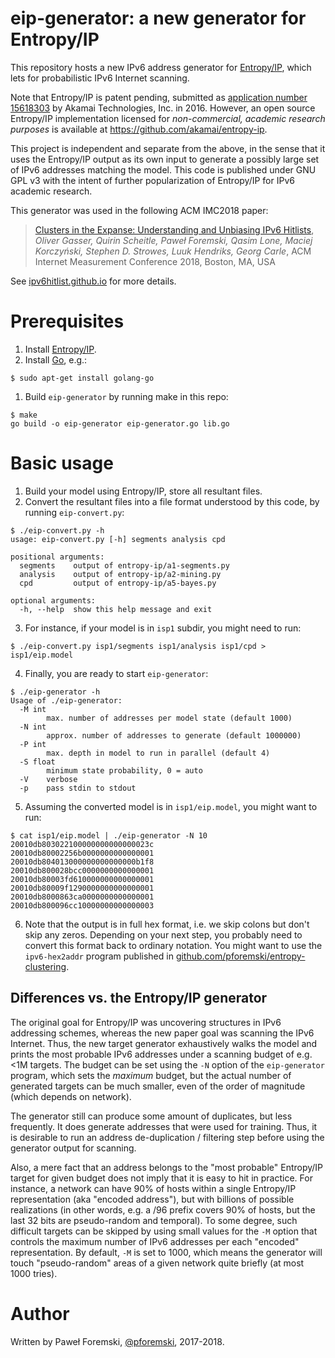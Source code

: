 # eip-generator: a new generator for Entropy/IP

This repository hosts a new IPv6 address generator for [Entropy/IP](http://entropy-ip.com/), which lets for probabilistic IPv6 Internet scanning.

Note that Entropy/IP is patent pending, submitted as [application number 15618303](https://patents.google.com/patent/US20170359227A1/en) by Akamai Technologies, Inc. in 2016. However, an open source Entropy/IP implementation licensed for *non-commercial, academic research purposes* is available at https://github.com/akamai/entropy-ip.

This project is independent and separate from the above, in the sense that it uses the Entropy/IP output as its own input to generate a possibly large set of IPv6 addresses matching the model. This code is published under GNU GPL v3 with the intent of further popularization of Entropy/IP for IPv6 academic research.

This generator was used in the following ACM IMC2018 paper:

> [Clusters in the Expanse: Understanding and Unbiasing IPv6 Hitlists](https://ipv6hitlist.github.io/), *Oliver Gasser, Quirin Scheitle, Paweł Foremski, Qasim Lone, Maciej Korczyński, Stephen D. Strowes, Luuk Hendriks, Georg Carle*, ACM Internet Measurement Conference 2018, Boston, MA, USA

See [ipv6hitlist.github.io](https://ipv6hitlist.github.io/) for more details.

# Prerequisites

1. Install [Entropy/IP](https://github.com/akamai/entropy-ip).
1. Install [Go](https://www.golang.org/), e.g.:
```
$ sudo apt-get install golang-go
```
1. Build `eip-generator` by running make in this repo:
```
$ make
go build -o eip-generator eip-generator.go lib.go
```

# Basic usage

1. Build your model using Entropy/IP, store all resultant files.
2. Convert the resultant files into a file format understood by this code, by running `eip-convert.py`:
```
$ ./eip-convert.py -h
usage: eip-convert.py [-h] segments analysis cpd

positional arguments:
  segments    output of entropy-ip/a1-segments.py
  analysis    output of entropy-ip/a2-mining.py
  cpd         output of entropy-ip/a5-bayes.py

optional arguments:
  -h, --help  show this help message and exit
```
3. For instance, if your model is in `isp1` subdir, you might need to run:
```
$ ./eip-convert.py isp1/segments isp1/analysis isp1/cpd > isp1/eip.model
```
4. Finally, you are ready to start `eip-generator`:
```
$ ./eip-generator -h
Usage of ./eip-generator:
  -M int
    	max. number of addresses per model state (default 1000)
  -N int
    	approx. number of addresses to generate (default 1000000)
  -P int
    	max. depth in model to run in parallel (default 4)
  -S float
    	minimum state probability, 0 = auto
  -V	verbose
  -p	pass stdin to stdout
```
5. Assuming the converted model is in `isp1/eip.model`, you might want to run:
```
$ cat isp1/eip.model | ./eip-generator -N 10
20010db803022100000000000000023c
20010db80002256b0000000000000001
20010db804013000000000000000b1f8
20010db800028bcc0000000000000001
20010db80003fd610000000000000001
20010db80009f1290000000000000001
20010db8000863ca0000000000000001
20010db800096cc10000000000000003
```
6. Note that the output is in full hex format, i.e. we skip colons but don't skip any zeros. Depending on your next step, you probably need to convert this format back to ordinary notation. You might want to use the `ipv6-hex2addr` program published in [github.com/pforemski/entropy-clustering](https://github.com/pforemski/entropy-clustering).

## Differences vs. the Entropy/IP generator

The original goal for Entropy/IP was uncovering structures in IPv6 addressing schemes, whereas the new paper goal was scanning the IPv6 Internet. Thus, the new target generator exhaustively walks the model and prints the most probable IPv6 addresses under a scanning budget of e.g. <1M targets. The budget can be set using the `-N` option of the `eip-generator` program, which sets the *maximum* budget, but the actual number of generated targets can be much smaller, even of the order of magnitude (which depends on network).

The generator still can produce some amount of duplicates, but less frequently. It does generate addresses that were used for training. Thus, it is desirable to run an address de-duplication / filtering step before using the generator output for scanning.

Also, a mere fact that an address belongs to the "most probable" Entropy/IP target for given budget does not imply that it is easy to hit in practice. For instance, a network can have 90% of hosts within a single Entropy/IP representation (aka "encoded address"), but with billions of possible realizations (in other words, e.g. a /96 prefix covers 90% of hosts, but the last 32 bits are pseudo-random and temporal). To some degree, such difficult targets can be skipped by using small values for the `-M` option that controls the maximum number of IPv6 addresses per each "encoded" representation. By default, `-M` is set to 1000, which means the generator will touch "pseudo-random" areas of a given network quite briefly (at most 1000 tries).

# Author
Written by Paweł Foremski, [@pforemski](https://twitter.com/pforemski), 2017-2018.
